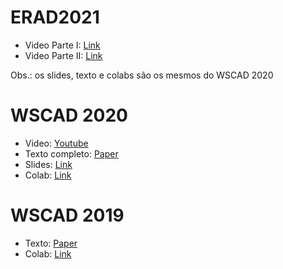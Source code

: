 # ERAD2021

* Video Parte I: [Link](https://www.youtube.com/watch?v=WqBL4xjovGE&ab_channel=ERAD-SP2021)
* Video Parte II: [Link](https://youtu.be/WqBL4xjovGE?t=9202)

Obs.: os slides, texto e colabs são os mesmos do WSCAD 2020

# WSCAD 2020

* Video: [Youtube](https://www.youtube.com/watch?v=JJXmAVnsAMM&t=6343s)
* Texto completo: [Paper](https://github.com/lesc-ufv/wscad2020/blob/master/paper/minicursoWSCAD20.pdf)
* Slides: [Link](https://docs.google.com/presentation/d/e/2PACX-1vScx2eqHIxRzj00xlE8I0f4O-MyjdKLxl-tZkqyuL45DQZ7HZWEUTuk6cPCyFfY6FCCrxXWdQlOVgga/pub?start=false&loop=false&delayms=3000#slide=id.p)
* Colab: [Link](https://colab.research.google.com/drive/1eYk9GFgFsLnfxQVMHphMyztFc0GIuZYS#scrollTo=ee1-DAfeZIjk)

# WSCAD 2019

* Texto: [Paper](https://sol.sbc.org.br/livros/index.php/sbc/catalog/book/46)
* Colab: [Link](https://colab.research.google.com/drive/1caBu4aCskJMyojYbU55a0aexxGZY0L_M)
